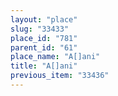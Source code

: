 ```yaml
---
layout: "place"
slug: "33433"
place_id: "781"
parent_id: "61"
place_name: "A[]ani"
title: "A[]ani"
previous_item: "33436"
---
```

